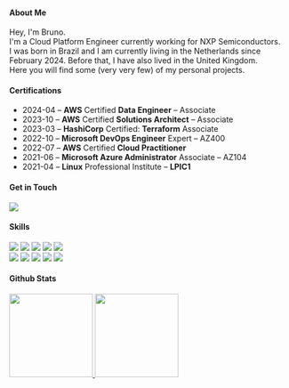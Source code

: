 
#### About Me

Hey, I'm Bruno.<br>
I'm a Cloud Platform Engineer currently working for NXP Semiconductors.<br>
I was born in Brazil and I am currently living in the Netherlands since February 2024. Before that, I have also lived in the United Kingdom.<br>
Here you will find some (very very few) of my personal projects.

#### Certifications

 - 2024-04 – **AWS** Certified **Data Engineer** – Associate<br>
 - 2023-10 – **AWS** Certified **Solutions Architect** – Associate<br>
 - 2023-03 – **HashiCorp** Certified: **Terraform** Associate<br>
 - 2022-10 – **Microsoft DevOps Engineer** Expert – AZ400<br>
 - 2022-07 – **AWS** Certified **Cloud Practitioner**<br>
 - 2021-06 – **Microsoft Azure Administrator** Associate – AZ104<br>
 - 2021-04 – **Linux** Professional Institute – **LPIC1**<br>

#### Get in Touch

<div> 
  <a href="https://www.linkedin.com/in/brunofeliano"><img src="https://img.shields.io/badge/-LinkedIn-%230077B5?style=for-the-badge&logo=linkedin&logoColor=white"></a> 
</div>

#### Skills

<div> 
<a href="https://github.com/bfeliano"><img src="https://img.shields.io/badge/Amazon_AWS-232F3E?style=for-the-badge&logo=amazon-aws&logoColor=white" onclick="return false;"></a>
<a href="https://github.com/bfeliano"><img src="https://img.shields.io/badge/terraform-%235835CC.svg?style=for-the-badge&logo=terraform&logoColor=white" onclick="return false;"></a>
<a href="https://github.com/bfeliano"><img src="https://img.shields.io/badge/GIT-E44C30?style=for-the-badge&logo=git&logoColor=white" onclick="return false;"></a>
<a href="https://github.com/bfeliano"><img src="https://img.shields.io/badge/Azure_DevOps-0078D7?style=for-the-badge&logo=azure-devops&logoColor=white" onclick="return false;"></a>
<a href="https://github.com/bfeliano"><img src="https://img.shields.io/badge/Linux-FCC624?style=for-the-badge&logo=linux&logoColor=black" onclick="return false;"></a><br>
<a href="https://github.com/bfeliano"><img src="https://img.shields.io/badge/CloudFormation-FF9900?style=for-the-badge&logo=amazon-aws&logoColor=white" onclick="return false;"></a>
<a href="https://github.com/bfeliano"><img src="https://img.shields.io/badge/Markdown-000000?style=for-the-badge&logo=markdown&logoColor=white" onclick="return false;"></a>
<a href="https://github.com/bfeliano"><img src="https://img.shields.io/badge/Jira-0052CC?style=for-the-badge&logo=Jira&logoColor=white" onclick="return false;"></a>
<a href="https://github.com/bfeliano"><img src="https://img.shields.io/badge/Bitbucket-0747a6?style=for-the-badge&logo=bitbucket&logoColor=white" onclick="return false;"></a>
<a href="https://github.com/bfeliano"><img src="https://img.shields.io/badge/docker-%230db7ed.svg?style=for-the-badge&logo=docker&logoColor=white" onclick="return false;"></a>
</div>

#### Github Stats

 <div>
  <a href="https://github.com/bfeliano">
  <img height="150em" src="https://github-readme-stats.vercel.app/api?username=bfeliano&show_icons=true&count_private=true&theme=swift"/>
  <a href="https://github.com/bfeliano">
  <img height="150cm" src="https://github-readme-streak-stats.herokuapp.com/?user=bfeliano&hide_border=false&theme=swift"/>
  </div>

[Badges https://github.com/Envoy-VC/awesome-badges]: #
[Markdown Guide https://www.markdownguide.org]: #